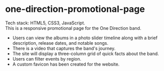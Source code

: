 # one-direction-promotional-page
Tech stack: HTML5, CSS3, JavaScript.  
This is a responsive promotional page for the One Direction band.   
- Users can view the albums in a photo slider timeline along with a brief description, release dates, and notable songs.
- There is a video that captures the band's journey.
- The site will display a three-column grid of quick facts about the band.
- Users can filter events by region.
- A custom favicon has been created for the website.
